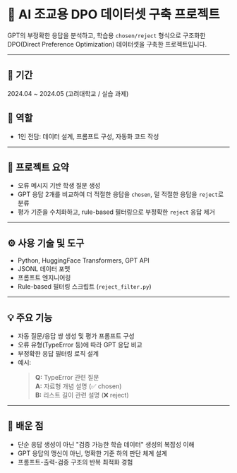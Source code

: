 # 🔹 AI 조교용 DPO 데이터셋 구축 프로젝트

GPT의 부정확한 응답을 분석하고, 학습용 `chosen/reject` 형식으로 구조화한 DPO(Direct Preference Optimization) 데이터셋을 구축한 프로젝트입니다.

---

## 📅 기간
2024.04 ~ 2024.05 (고려대학교 / 실습 과제)

## 👤 역할
- 1인 전담: 데이터 설계, 프롬프트 구성, 자동화 코드 작성

---

## 🧩 프로젝트 요약
- 오류 메시지 기반 학생 질문 생성
- GPT 응답 2개를 비교하여 더 적절한 응답을 `chosen`, 덜 적절한 응답을 `reject`로 분류
- 평가 기준을 수치화하고, rule-based 필터링으로 부정확한 `reject` 응답 제거

---

## ⚙️ 사용 기술 및 도구
- Python, HuggingFace Transformers, GPT API
- JSONL 데이터 포맷
- 프롬프트 엔지니어링
- Rule-based 필터링 스크립트 (`reject_filter.py`)

---

## 💡 주요 기능
- 자동 질문/응답 쌍 생성 및 평가 프롬프트 구성
- 오류 유형(TypeError 등)에 따라 GPT 응답 비교
- 부정확한 응답 필터링 로직 설계
- 예시:  
  > **Q:** TypeError 관련 질문  
  > **A:** 자료형 개념 설명 (✅ chosen)  
  > **B:** 리스트 길이 관련 설명 (❌ reject)

---

## 🧠 배운 점
- 단순 응답 생성이 아닌 "검증 가능한 학습 데이터" 생성의 복잡성 이해
- GPT 응답의 맹신이 아닌, 명확한 기준 하의 판단 체계 설계
- 프롬프트-출력-검증 구조의 반복 최적화 경험



